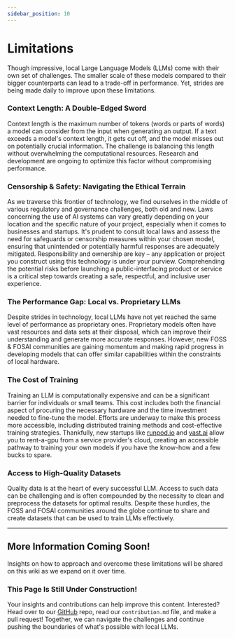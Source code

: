 ```yaml
---
sidebar_position: 10
---
```


# Limitations

Though impressive, local Large Language Models (LLMs) come with their own set of challenges. The smaller scale of these models compared to their bigger counterparts can lead to a trade-off in performance. Yet, strides are being made daily to improve upon these limitations. 

### Context Length: A Double-Edged Sword

Context length is the maximum number of tokens (words or parts of words) a model can consider from the input when generating an output. If a text exceeds a model's context length, it gets cut off, and the model misses out on potentially crucial information. The challenge is balancing this length without overwhelming the computational resources. Research and development are ongoing to optimize this factor without compromising performance.

### Censorship & Safety: Navigating the Ethical Terrain

As we traverse this frontier of technology, we find ourselves in the middle of various regulatory and governance challenges, both old and new. Laws concerning the use of AI systems can vary greatly depending on your location and the specific nature of your project, especially when it comes to businesses and startups. It's prudent to consult local laws and assess the need for safeguards or censorship measures within your chosen model, ensuring that unintended or potentially harmful responses are adequately mitigated. Responsibility and ownership are key – any application or project you construct using this technology is under your purview. Comprehending the potential risks before launching a public-interfacing product or service is a critical step towards creating a safe, respectful, and inclusive user experience.

### The Performance Gap: Local vs. Proprietary LLMs

Despite strides in technology, local LLMs have not yet reached the same level of performance as proprietary ones. Proprietary models often have vast resources and data sets at their disposal, which can improve their understanding and generate more accurate responses. However, new FOSS & FOSAI communities are gaining momentum and making rapid progress in developing models that can offer similar capabilities within the constraints of local hardware.

### The Cost of Training

Training an LLM is computationally expensive and can be a significant barrier for individuals or small teams. This cost includes both the financial aspect of procuring the necessary hardware and the time investment needed to fine-tune the model. Efforts are underway to make this process more accessible, including distributed training methods and cost-effective training strategies. Thankfully, new startups like [runpod.io](https://www.runpod.io/) and [vast.ai](https://vast.ai/) allow you to rent-a-gpu from a service provider's cloud, creating an accessible pathway to training your own models if you have the know-how and a few bucks to spare. 

### Access to High-Quality Datasets

Quality data is at the heart of every successful LLM. Access to such data can be challenging and is often compounded by the necessity to clean and preprocess the datasets for optimal results. Despite these hurdles, the FOSS and FOSAI communities around the globe continue to share and create datasets that can be used to train LLMs effectively.  

---

## More Information Coming Soon!

Insights on how to approach and overcome these limitations will be shared on this wiki as we expand on it over time. 

### **This Page Is Still Under Construction!**

Your insights and contributions can help improve this content. Interested? Head over to our [GitHub](https://github.com/UnderstandGPT/UnderstandGPT) repo, read our `contribution.md` file, and make a pull request! Together, we can navigate the challenges and continue pushing the boundaries of what's possible with local LLMs.
